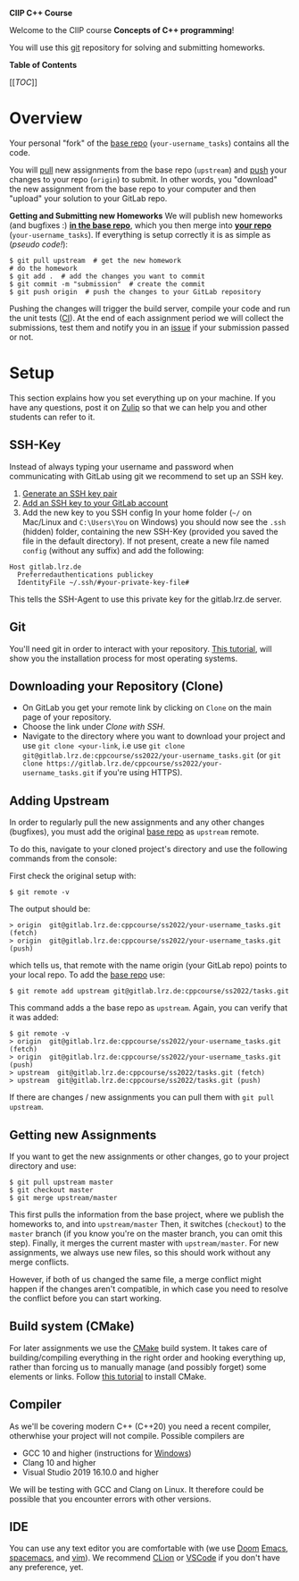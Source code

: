 **CIIP C++ Course**

Welcome to the CIIP course **Concepts of C++ programming**!

You will use this [git](https://git-scm.org) repository for solving and submitting homeworks.

**Table of Contents**

[[_TOC_]]


# Overview


Your personal "fork" of the [base repo](https://gitlab.lrz.de/cppcourse/ss2022/tasks) (`your-username_tasks`) contains all the code.

You will [pull](https://git-scm.com/docs/git-pull) new assignments from the base repo (`upstream`) and [push](https://git-scm.com/docs/git-push) your changes to your repo (`origin`) to submit.
In other words, you "download" the new assignment from the base repo to your computer and then "upload" your solution to your GitLab repo.

**Getting and Submitting new Homeworks**
We will publish new homeworks (and bugfixes :) [**in the base repo**](https://gitlab.lrz.de/cppcourse/ss2022/tasks), which you then merge into [**your repo**](https://gitlab.lrz.de/cppcourse/ss2022) (`your-username_tasks`).
If everything is setup correctly it is as simple as (*pseudo code!*):

``` console
$ git pull upstream  # get the new homework
# do the homework
$ git add .  # add the changes you want to commit
$ git commit -m "submission"  # create the commit
$ git push origin  # push the changes to your GitLab repository
```
Pushing the changes will trigger the build server, compile your code and run the unit tests ([CI](https://en.wikipedia.org/wiki/Continuous_integration#Workflows)). At the end of each assignment period we will collect the submissions, test them and notify you in an [issue](https://docs.gitlab.com/ee/user/project/issues/) if your submission passed or not.


# Setup

This section explains how you set everything up on your machine.
If you have any questions, post it on [Zulip](https://zulip.in.tum.de/) so that we can help you and other students can refer to it.


## SSH-Key

Instead of always typing your username and password when communicating with GitLab using git we recommend to set up an SSH key.

1. [Generate an SSH key pair](https://docs.gitlab.com/ee/user/ssh.html#generate-an-ssh-key-pair)
2. [Add an SSH key to your GitLab account](https://docs.gitlab.com/ee/user/ssh.html#add-an-ssh-key-to-your-gitlab-account)
3. Add the new key to you SSH config
    In your home folder (`~/` on Mac/Linux and `C:\Users\You` on Windows) you should now see the `.ssh` (hidden) folder, containing the new SSH-Key (provided you saved the file in the default directory). If not present, create a new file named `config` (without any suffix) and add the following:

```
Host gitlab.lrz.de
  Preferredauthentications publickey
  IdentityFile ~/.ssh/#your-private-key-file#
```

   This tells the SSH-Agent to use this private key for the gitlab.lrz.de server.


## Git

You'll need git in order to interact with your repository. [This tutorial](https://git-scm.com/book/en/v2/Getting-Started-Installing-Git), 
will show you the installation process for most operating systems.


## Downloading your Repository (Clone)

- On GitLab you get your remote link by clicking on `Clone` on the main page of your repository.
- Choose the link under *Clone with SSH*.
- Navigate to the directory where you want to download your project and use `git clone <your-link`, i.e
use `git clone git@gitlab.lrz.de:cppcourse/ss2022/your-username_tasks.git` (or `git clone https://gitlab.lrz.de/cppcourse/ss2022/your-username_tasks.git` if you're using HTTPS).


## Adding Upstream


In order to regularly pull the new assignments and any other changes (bugfixes), you must add the original [base repo](https://gitlab.lrz.de/cppcourse/ss2022/tasks) as `upstream` remote. 

To do this, navigate to your cloned project's directory and use the following commands from the console:

First check the original setup with:
```console
$ git remote -v
```

The output should be:
```console
> origin  git@gitlab.lrz.de:cppcourse/ss2022/your-username_tasks.git (fetch)
> origin  git@gitlab.lrz.de:cppcourse/ss2022/your-username_tasks.git (push)
```
which tells us, that remote with the name origin (your GitLab repo) points to your local repo. To add the [base repo](https://gitlab.lrz.de/cppcourse/ss2022/tasks) use:
```console
$ git remote add upstream git@gitlab.lrz.de:cppcourse/ss2022/tasks.git
```
This command adds a the base repo as `upstream`.
Again, you can verify that it was added:
```console
$ git remote -v
> origin  git@gitlab.lrz.de:cppcourse/ss2022/your-username_tasks.git (fetch)
> origin  git@gitlab.lrz.de:cppcourse/ss2022/your-username_tasks.git (push)
> upstream  git@gitlab.lrz.de:cppcourse/ss2022/tasks.git (fetch)
> upstream  git@gitlab.lrz.de:cppcourse/ss2022/tasks.git (push)
```
If there are changes / new assignments you can pull them with `git pull upstream`.


## Getting new Assignments


If you want to get the new assignments or other changes, go to your project directory and use:
```console
$ git pull upstream master
$ git checkout master
$ git merge upstream/master
```

This first pulls the information from the base project, where we publish the homeworks to, and into `upstream/master`
Then, it switches (`checkout`) to the `master` branch (if you know you're on the master branch, you can omit this step).
Finally, it merges the current master with `upstream/master`.
For new assignments, we always use new files, so this should work without any merge conflicts.

However, if both of us changed the same file, a merge conflict might happen if the changes aren't compatible, in which case you need to resolve the conflict before you can start working.


## Build system (CMake)

For later assignments we use the [CMake](https://cmake.org/) build system.
It takes care of building/compiling everything in the right order and hooking everything up, rather than forcing us to manually manage (and possibly forget) some elements or links.
Follow [this tutorial](https://cmake.org/install/) to install CMake.


## Compiler


As we'll be covering modern C++ (C++20) you need a recent compiler, otherwhise your project will not compile.
Possible compilers are
- GCC 10 and higher (instructions for [Windows](https://nuwen.net/mingw.html))
- Clang 10 and higher
- Visual Studio 2019 16.10.0 and higher

We will be testing with GCC and Clang on Linux.
It therefore could be possible that you encounter errors with other versions.

## IDE

You can use any text editor you are comfortable with (we use [Doom](https://github.com/hlissner/doom-emacs) [Emacs](https://www.gnu.org/software/emacs/), [spacemacs](https://www.spacemacs.org/), and [vim](https://www.vim.org/)).
We recommend [CLion](https://www.jetbrains.com/community/education/#students) or [VSCode](https://code.visualstudio.com/) if you don't have any preference, yet.



